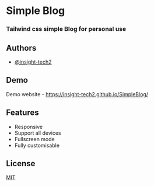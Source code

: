 

# Simple Blog
### Tailwind css simple Blog for personal use
## Authors
- [@insight-tech2](https://github.com/insight-tech2)


## Demo
Demo website -
https://insight-tech2.github.io/SimpleBlog/


## Features

- Responsive
- Support all devices 
- Fullscreen mode
- Fully customisable


## License

[MIT](https://choosealicense.com/licenses/mit/)



